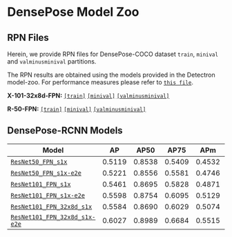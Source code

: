 # DensePose Model Zoo

## RPN Files
Herein, we provide RPN files for DensePose-COCO dataset `train`, `minival` and `valminusminival` partitions.

The RPN results are obtained using the models provided in the Detectron model-zoo. For performance measures please refer to [`this file`](https://github.com/facebookresearch/Detectron/blob/master/MODEL_ZOO.md#person-specific-rpn-baselines).

**X-101-32x8d-FPN:** [`[train]`](https://s3.amazonaws.com/densepose/DensePose-RPN-train_X-101-32x8d-FPN.pkl) [`[minival]`](https://s3.amazonaws.com/densepose/DensePose-RPN-minival_X-101-32x8d-FPN.pkl) [`[valminusminival]`](https://s3.amazonaws.com/densepose/DensePose-RPN-valminusminival_X-101-32x8d-FPN.pkl)

**R-50-FPN:** [`[train]`](https://s3.amazonaws.com/densepose/DensePose-RPN-train_fpn_resnet50.pkl) [`[minival]`](https://s3.amazonaws.com/densepose/DensePose-RPN-minival_fpn_resnet50.pkl) [`[valminusminival]`](https://s3.amazonaws.com/densepose/DensePose-RPN-valminusminival_fpn_resnet50.pkl)

## DensePose-RCNN Models

| Model | AP  |  AP50 | AP75  | APm  |APl |
|-----|-----|---    |---    |---   |--- |
| [`ResNet50_FPN_s1x`](https://s3.amazonaws.com/densepose/DensePose_ResNet50_FPN_s1x.pkl)| 0.5119 |0.8538|0.5409 |0.4532|0.5322|
| [`ResNet50_FPN_s1x-e2e`](https://s3.amazonaws.com/densepose/DensePose_ResNet50_FPN_s1x-e2e.pkl)|0.5221 |0.8556|0.5581| 0.4746|0.5422|
| [`ResNet101_FPN_s1x`](https://s3.amazonaws.com/densepose/DensePose_ResNet101_FPN_s1x.pkl)|0.5461| 0.8695|0.5828 |0.4871|0.5651|
| [`ResNet101_FPN_s1x-e2e`](https://s3.amazonaws.com/densepose/DensePose_ResNet101_FPN_s1x-e2e.pkl)|0.5598 |0.8754|0.6095 |0.5129|0.5744|
| [`ResNet101_FPN_32x8d_s1x`](https://s3.amazonaws.com/densepose/DensePose_ResNet101_FPN_32x8d_s1x.pkl)|0.5584 | 0.8690|0.6029 |0.5074|0.5767|
| [`ResNet101_FPN_32x8d_s1x-e2e`](https://s3.amazonaws.com/densepose/DensePose_ResNet101_FPN_32x8d_s1x-e2e.pkl)|0.6027 | 0.8989|0.6684 |0.5515|0.6150|
